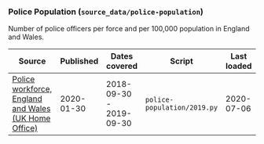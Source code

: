 ### Police Population (`source_data/police-population`)

Number of police officers per force and per 100,000 population in England and Wales.

| Source | Published | Dates covered | Script | Last loaded |
| -----  | ----------| -------------------- | ------ | ----------- |
| [Police workforce, England and Wales (UK Home Office)](https://www.gov.uk/government/statistics/police-workforce-england-and-wales-30-september-2019) | 2020-01-30 | 2018-09-30 - 2019-09-30 | `police-population/2019.py` | 2020-07-06 |
